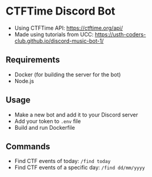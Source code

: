 # CTFTime Discord Bot
- Using CTFTime API: https://ctftime.org/api/
- Made using tutorials from UCC: https://usth-coders-club.github.io/discord-music-bot-1/
## Requirements
- Docker (for building the server for the bot)
- Node.js
## Usage
- Make a new bot and add it to your Discord server
- Add your token to `.env` file
- Build and run Dockerfile
## Commands
- Find CTF events of today: `/find today`
- Find CTF events of a specific day: `/find dd/mm/yyyy`
